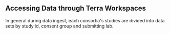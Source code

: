 
## Accessing Data through Terra Workspaces

In general during data ingest, each consortia's studies are divided into data sets by study id, consent group and submitting lab. 